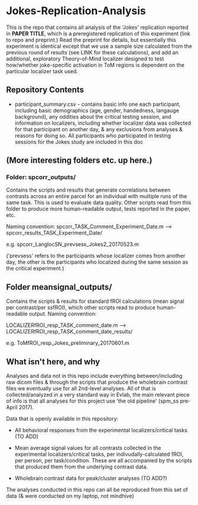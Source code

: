 # Jokes-Replication-Analysis

This is the repo that contains all analysis of the 'Jokes' replication reported in **PAPER TITLE**, which is a preregistered replication of this experiment (link to repo and preprint.) Read the preprint for details, but essentially this experiment is identical except that we use a sample size calculated from the previous round of results (see LINK for these calculations), and add an additional, exploratory Theory-of-Mind localizer designed to test how/whether joke-specific activation in ToM regions is dependent on the particular localizer task used. 

## Repository Contents

* participant_summary.csv - contains basic info one each participant, including basic demographics (age, gender, handedness, langauge background), any oddities about the critical testing session, and information on localizers, including whether localizer data was collected for that participant on another day, & any exclusions from analyses & reasons for doing so.  All participants who participated in testing sessions for the Jokes study are included in this doc

## (More interesting folders etc. up here.)

### Folder: spcorr_outputs/

Contains the scripts and results that generate correlations between contrasts across an entire parcel for an individual with multiple runs of the same task. This is used to evaluate data quality. Other scripts read from this folder to produce more human-readable output, tests reported in the paper, etc. 

Naming convention: spcorr_TASK_Comment_Experiment_Date.m --> spcorr_results_TASK_Experiment_Date/

e.g. spcorr_LanglocSN_prevsess_Jokes2_20170523.m

('prevsess' refers to the participants whose localizer comes from another day, the other is the participants who localized during the same session as the critical experiment.)


## Folder meansignal_outputs/

Contains the scripts & results for standard fROI calculations (mean signal per contrast/per ssfROI), which other scripts read to produce human-readable output. Naming convention: 

LOCALIZERfROI_resp_TASK_comment_date.m --> LOCALIZERfROI_resp_TASK_comment_date_results/

e.g. ToMfROI_resp_Jokes_preliminary_20170601.m




## What isn't here, and why

Analyses and data not in this repo include everything between/including raw dicom files & through the scripts that produce the wholebrain contrast files we eventually use for all 2nd-level analyses.  All of that is collected/analyzed in a very standard way in Evlab, the main relevant piece of info is that all analyses for this project use 'the old pipeline' (spm_ss pre- April 2017).  

Data that is openly available in this repository: 

* All behavioral responses from the experimental localizers/critical tasks (TO ADD)

* Mean average signal values for all contrasts collected in the experimental localizers/critical tasks, per indivudally-calculated fROI, per person, per task/condition. These are all accompanied by the scripts that produced them from the underlying contrast data. 

* Wholebrain contrast data for peak/cluster analyses (TO ADD?)

The analyses conducted in this repo can all be reproduced from this set of data (& were conducted on my laptop, not mindhive)
